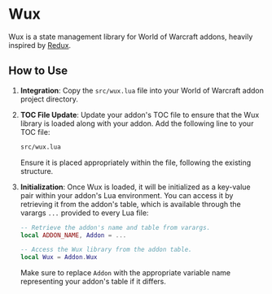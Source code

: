 # Wux

Wux is a state management library for World of Warcraft addons, heavily inspired by [Redux](https://redux.js.org/).

## How to Use

1. **Integration**: Copy the `src/wux.lua` file into your World of Warcraft addon project directory.

2. **TOC File Update**: Update your addon's TOC file to ensure that the Wux library is loaded along with your addon. Add the following line to your TOC file:

   ```txt
   src/wux.lua
   ```

   Ensure it is placed appropriately within the file, following the existing structure.

3. **Initialization**: Once Wux is loaded, it will be initialized as a key-value pair within your addon's Lua environment. You can access it by retrieving it from the addon's table, which is available through the varargs `...` provided to every Lua file:

   ```lua
   -- Retrieve the addon's name and table from varargs.
   local ADDON_NAME, Addon = ...

   -- Access the Wux library from the addon table.
   local Wux = Addon.Wux
   ```

   Make sure to replace `Addon` with the appropriate variable name representing your addon's table if it differs.
